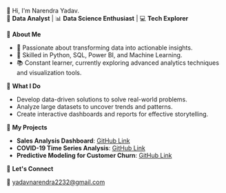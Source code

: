 
 👋 Hi, I'm Narendra Yadav.  
🎯 **Data Analyst** | 📊 **Data Science Enthusiast** | 💻 **Tech Explorer**  

🌟 **About Me**  
- 📌 Passionate about transforming data into actionable insights.  
- 🔧 Skilled in Python, SQL, Power BI, and Machine Learning.  
- 📚 Constant learner, currently exploring advanced analytics techniques and visualization tools.  

🌟 **What I Do**  
- Develop data-driven solutions to solve real-world problems.  
- Analyze large datasets to uncover trends and patterns.  
- Create interactive dashboards and reports for effective storytelling.  

🌟 **My Projects**  
- **Sales Analysis Dashboard**: [GitHub Link](#)  
- **COVID-19 Time Series Analysis**: [GitHub Link](#)  
- **Predictive Modeling for Customer Churn**: [GitHub Link](#)  

🌟 **Let's Connect**  
 
 📧 yadavnarendra2232@gmail.com  


